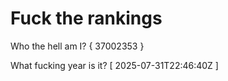 # Fuck the rankings

Who the hell am I?
{ 37002353 }

What fucking year is it?
[ 2025-07-31T22:46:40Z ]
